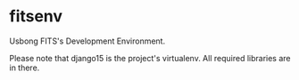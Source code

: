 fitsenv
==============

Usbong FITS's Development Environment.

Please note that django15 is the project's virtualenv. All required libraries are in there.
